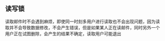 ## 读写锁

读取邮件时不会遇到麻烦，即使同一时刻多用户进行读取也不会出现问题，因为读取并不会导致数据修改，不会产生错误，但是如果某人正在读邮件，同时另外一个用户正在试图删除，会产生的结果不确定，读取用户可能退出

